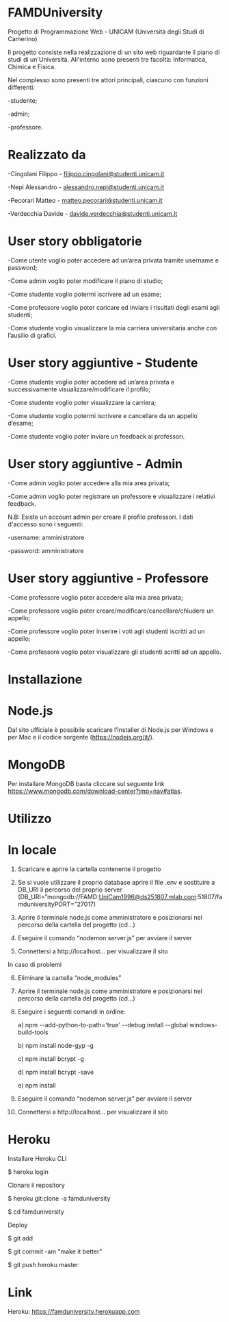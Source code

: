 # FAMDUniversity
Progetto di Programmazione Web - UNICAM (Università degli Studi di Camerino)

Il progetto consiste nella realizzazione di un sito web riguardante il piano di studi di un'Università. All'interno sono presenti tre facoltà: Informatica, Chimica e Fisica.

Nel complesso sono presenti tre attori principali, ciascuno con funzioni differenti:

-studente;

-admin;

-professore.

# Realizzato da
-Cingolani Filippo - filippo.cingolani@studenti.unicam.it

-Nepi Alessandro - alessandro.nepi@studenti.unicam.it

-Pecorari Matteo - matteo.pecorari@studenti.unicam.it

-Verdecchia Davide - davide.verdecchia@studenti.unicam.it

# User story obbligatorie
-Come utente voglio poter accedere ad un’area privata tramite username e password;

-Come admin voglio poter modificare il piano di studio;

-Come studente voglio potermi iscrivere ad un esame;

-Come professore voglio poter caricare ed inviare i risultati degli esami agli studenti;

-Come studente voglio visualizzare la mia carriera universitaria anche con l’ausilio di grafici.

# User story aggiuntive - Studente
-Come studente voglio poter accedere ad un’area privata e successivamente visualizzare/modificare il profilo;

-Come studente voglio poter visualizzare la carriera;

-Come studente voglio potermi iscrivere e cancellare da un appello d’esame;

-Come studente voglio poter inviare un feedback ai professori.

# User story aggiuntive - Admin
-Come admin voglio poter accedere alla mia area privata;

-Come admin voglio poter registrare un professore e visualizzare i relativi feedback.

N.B: Esiste un account admin per creare il profilo professori. I dati d'accesso sono i seguenti:

-username: amministratore

-password: amministratore

# User story aggiuntive - Professore
-Come professore voglio poter accedere alla mia area privata;

-Come professore voglio poter creare/modificare/cancellare/chiudere un appello;

-Come professore voglio poter inserire i voti agli studenti iscritti ad un appello;

-Come professore voglio poter visualizzare gli studenti scritti ad un appello.

# Installazione

# Node.js

Dal sito ufficiale è possibile scaricare l’installer di Node.js per Windows e per Mac e il codice sorgente (https://nodejs.org/it/).

# MongoDB

Per installare MongoDB basta cliccare sul seguente link https://www.mongodb.com/download-center?jmp=nav#atlas.

# Utilizzo

# In locale

1. Scaricare e aprire la cartella contenente il progetto

2. Se si vuole utilizzare il proprio database aprire il file .env e sostituire a DB_URI il percorso del proprio server (DB_URI=”mongodb://FAMD:UniCam1996@ds251807.mlab.com:51807/famduniversityPORT=”27017)

3. Aprire il terminale node.js come amministratore e posizionarsi nel percorso della cartella del progetto (cd...)

4. Eseguire il comando “nodemon server.js” per avviare il server

5. Connettersi a http://localhost... per visualizzare il sito 

In caso di problemi

6. Eliminare la cartella “node_modules”

7. Aprire il terminale node.js come amministratore e posizionarsi nel percorso della cartella del progetto (cd...)

8. Eseguire i seguenti comandi in ordine:

   a) npm --add-python-to-path='true' --debug install --global windows-build-tools

   b) npm install node-gyp -g

   c) npm install bcrypt -g

   d) npm install bcrypt -save

   e) npm install

9. Eseguire il comando “nodemon server.js” per avviare il server

10. Connettersi a http://localhost... per visualizzare il sito

# Heroku

Installare Heroku CLI

$ heroku login

Clonare il repository

$ heroku git:clone -a famduniversity

$ cd famduniversity

Deploy

$ git add

$ git commit -am "make it better"

$ git push heroku master

# Link

Heroku: https://famduniversity.herokuapp.com
